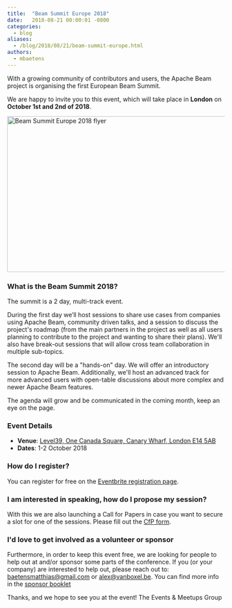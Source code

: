 ```yaml
---
title:  "Beam Summit Europe 2018"
date:   2018-08-21 00:00:01 -0800
categories:
  - blog
aliases:
  - /blog/2018/08/21/beam-summit-europe.html
authors:
  - mbaetens
---
```

<!--
Licensed under the Apache License, Version 2.0 (the "License");
you may not use this file except in compliance with the License.
You may obtain a copy of the License at

http://www.apache.org/licenses/LICENSE-2.0

Unless required by applicable law or agreed to in writing, software
distributed under the License is distributed on an "AS IS" BASIS,
WITHOUT WARRANTIES OR CONDITIONS OF ANY KIND, either express or implied.
See the License for the specific language governing permissions and
limitations under the License.
-->

With a growing community of contributors and users, the Apache Beam project is organising the first European Beam Summit.

We are happy to invite you to this event, which will take place in **London** on **October 1st and 2nd of 2018**. <!--more-->

<img src="/images/blog/Facebook-AD.png" alt="Beam Summit Europe 2018 flyer" height="360" width="640" >

### What is the Beam Summit 2018?
The summit is a 2 day, multi-track event.

During the first day we’ll host sessions to share use cases from companies using Apache Beam, community driven talks, and a session to discuss the project's roadmap (from the main partners in the project as well as all users planning to contribute to the project and wanting to share their plans). We'll also have break-out sessions that will allow cross team collaboration in multiple sub-topics.

The second day will be a "hands-on" day. We will offer an introductory session to Apache Beam. Additionally, we'll host an advanced track for more advanced users with open-table discussions about more complex and newer Apache Beam features.

The agenda will grow and be communicated in the coming month, keep an eye on the page.

### Event Details
- **Venue**: [Level39, One Canada Square, Canary Wharf, London E14 5AB](https://goo.gl/maps/LAC4haDzSzR2)
- **Dates**: 1-2 October 2018

### How do I register?
You can register for free on the [Eventbrite registration page](https://www.eventbrite.com/e/beam-summit-london-2018-tickets-49100625292#tickets).

### I am interested in speaking, how do I propose my session?
With this we are also launching a Call for Papers in case you want to secure a slot for one of the sessions. Please fill out the [CfP form](https://goo.gl/forms/nrZOCC1JwEfLtKfA2).

### I'd love to get involved as a volunteer or sponsor
Furthermore, in order to keep this event free, we are looking for people to help out at and/or sponsor some parts of the conference. If you (or your company) are interested to help out, please reach out to: <baetensmatthias@gmail.com> or <alex@vanboxel.be>. You can find more info in the [sponsor booklet](https://drive.google.com/file/d/1RnZ52rGaB6BR-EKneBcabdMcg9Pl7z9M)

Thanks, and we hope to see you at the event!
The Events & Meetups Group
